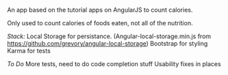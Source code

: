 An app based on the tutorial apps on AngularJS to count calories.

Only used to count calories of foods eaten, not all of the nutrition.

*Stack:*
	Local Storage for persistance. (Angular-local-storage.min.js from https://github.com/grevory/angular-local-storage)
	Bootstrap for styling
	Karma for tests

*To Do*
	More tests, need to do code completion stuff
	Usability fixes in places

